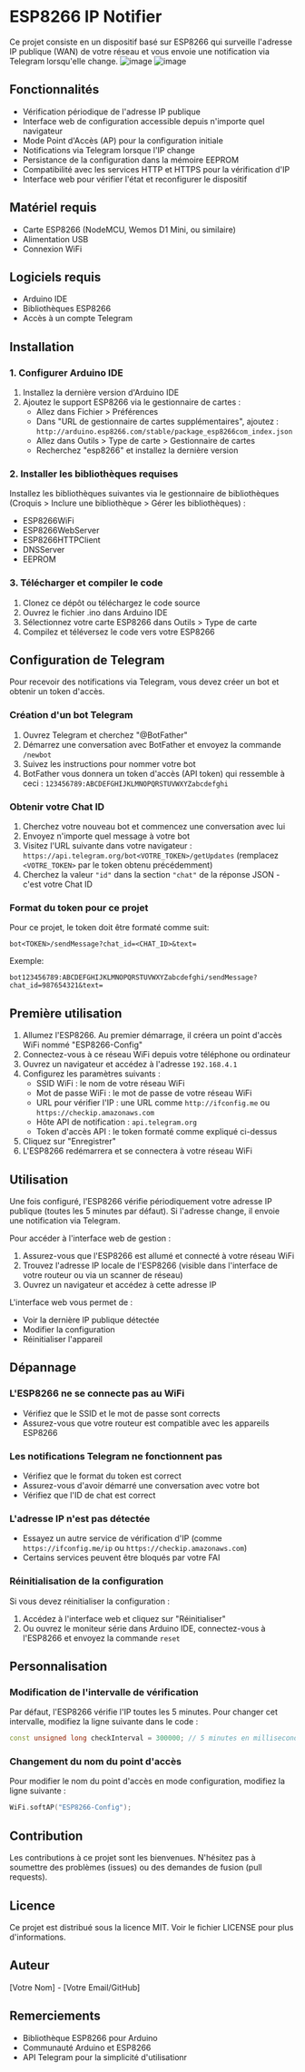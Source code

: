 # ESP8266 IP Notifier 

Ce projet consiste en un dispositif basé sur ESP8266 qui surveille l'adresse IP publique (WAN) de votre réseau et vous envoie une notification via Telegram lorsqu'elle change.
![image](https://github.com/user-attachments/assets/235a1641-03c9-402a-a53d-fa2b0072e3d6)  ![image](https://github.com/user-attachments/assets/5d6a5cc3-3c49-446b-88ea-cf2c514f11df)





## Fonctionnalités

- Vérification périodique de l'adresse IP publique
- Interface web de configuration accessible depuis n'importe quel navigateur
- Mode Point d'Accès (AP) pour la configuration initiale
- Notifications via Telegram lorsque l'IP change
- Persistance de la configuration dans la mémoire EEPROM
- Compatibilité avec les services HTTP et HTTPS pour la vérification d'IP
- Interface web pour vérifier l'état et reconfigurer le dispositif

## Matériel requis

- Carte ESP8266 (NodeMCU, Wemos D1 Mini, ou similaire)
- Alimentation USB
- Connexion WiFi

## Logiciels requis

- Arduino IDE
- Bibliothèques ESP8266
- Accès à un compte Telegram

## Installation

### 1. Configurer Arduino IDE

1. Installez la dernière version d'Arduino IDE
2. Ajoutez le support ESP8266 via le gestionnaire de cartes : 
   - Allez dans Fichier > Préférences
   - Dans "URL de gestionnaire de cartes supplémentaires", ajoutez : `http://arduino.esp8266.com/stable/package_esp8266com_index.json`
   - Allez dans Outils > Type de carte > Gestionnaire de cartes
   - Recherchez "esp8266" et installez la dernière version

### 2. Installer les bibliothèques requises

Installez les bibliothèques suivantes via le gestionnaire de bibliothèques (Croquis > Inclure une bibliothèque > Gérer les bibliothèques) :

- ESP8266WiFi
- ESP8266WebServer
- ESP8266HTTPClient
- DNSServer
- EEPROM

### 3. Télécharger et compiler le code

1. Clonez ce dépôt ou téléchargez le code source
2. Ouvrez le fichier .ino dans Arduino IDE
3. Sélectionnez votre carte ESP8266 dans Outils > Type de carte
4. Compilez et téléversez le code vers votre ESP8266

## Configuration de Telegram

Pour recevoir des notifications via Telegram, vous devez créer un bot et obtenir un token d'accès.

### Création d'un bot Telegram

1. Ouvrez Telegram et cherchez "@BotFather"
2. Démarrez une conversation avec BotFather et envoyez la commande `/newbot`
3. Suivez les instructions pour nommer votre bot
4. BotFather vous donnera un token d'accès (API token) qui ressemble à ceci : `123456789:ABCDEFGHIJKLMNOPQRSTUVWXYZabcdefghi`

### Obtenir votre Chat ID

1. Cherchez votre nouveau bot et commencez une conversation avec lui
2. Envoyez n'importe quel message à votre bot
3. Visitez l'URL suivante dans votre navigateur : `https://api.telegram.org/bot<VOTRE_TOKEN>/getUpdates` (remplacez `<VOTRE_TOKEN>` par le token obtenu précédemment)
4. Cherchez la valeur `"id"` dans la section `"chat"` de la réponse JSON - c'est votre Chat ID

### Format du token pour ce projet

Pour ce projet, le token doit être formaté comme suit:
```
bot<TOKEN>/sendMessage?chat_id=<CHAT_ID>&text=
```

Exemple:
```
bot123456789:ABCDEFGHIJKLMNOPQRSTUVWXYZabcdefghi/sendMessage?chat_id=987654321&text=
```

## Première utilisation

1. Allumez l'ESP8266. Au premier démarrage, il créera un point d'accès WiFi nommé "ESP8266-Config"
2. Connectez-vous à ce réseau WiFi depuis votre téléphone ou ordinateur
3. Ouvrez un navigateur et accédez à l'adresse `192.168.4.1`
4. Configurez les paramètres suivants :
   - SSID WiFi : le nom de votre réseau WiFi
   - Mot de passe WiFi : le mot de passe de votre réseau WiFi
   - URL pour vérifier l'IP : une URL comme `http://ifconfig.me` ou `https://checkip.amazonaws.com`
   - Hôte API de notification : `api.telegram.org`
   - Token d'accès API : le token formaté comme expliqué ci-dessus
5. Cliquez sur "Enregistrer"
6. L'ESP8266 redémarrera et se connectera à votre réseau WiFi

## Utilisation

Une fois configuré, l'ESP8266 vérifie périodiquement votre adresse IP publique (toutes les 5 minutes par défaut). Si l'adresse change, il envoie une notification via Telegram.

Pour accéder à l'interface web de gestion :
1. Assurez-vous que l'ESP8266 est allumé et connecté à votre réseau WiFi
2. Trouvez l'adresse IP locale de l'ESP8266 (visible dans l'interface de votre routeur ou via un scanner de réseau)
3. Ouvrez un navigateur et accédez à cette adresse IP

L'interface web vous permet de :
- Voir la dernière IP publique détectée
- Modifier la configuration
- Réinitialiser l'appareil

## Dépannage

### L'ESP8266 ne se connecte pas au WiFi
- Vérifiez que le SSID et le mot de passe sont corrects
- Assurez-vous que votre routeur est compatible avec les appareils ESP8266

### Les notifications Telegram ne fonctionnent pas
- Vérifiez que le format du token est correct
- Assurez-vous d'avoir démarré une conversation avec votre bot
- Vérifiez que l'ID de chat est correct

### L'adresse IP n'est pas détectée
- Essayez un autre service de vérification d'IP (comme `https://ifconfig.me/ip` ou `https://checkip.amazonaws.com`)
- Certains services peuvent être bloqués par votre FAI

### Réinitialisation de la configuration
Si vous devez réinitialiser la configuration :
1. Accédez à l'interface web et cliquez sur "Réinitialiser"
2. Ou ouvrez le moniteur série dans Arduino IDE, connectez-vous à l'ESP8266 et envoyez la commande `reset`

## Personnalisation

### Modification de l'intervalle de vérification
Par défaut, l'ESP8266 vérifie l'IP toutes les 5 minutes. Pour changer cet intervalle, modifiez la ligne suivante dans le code :
```cpp
const unsigned long checkInterval = 300000; // 5 minutes en millisecondes
```

### Changement du nom du point d'accès
Pour modifier le nom du point d'accès en mode configuration, modifiez la ligne suivante :
```cpp
WiFi.softAP("ESP8266-Config");
```

## Contribution

Les contributions à ce projet sont les bienvenues. N'hésitez pas à soumettre des problèmes (issues) ou des demandes de fusion (pull requests).

## Licence

Ce projet est distribué sous la licence MIT. Voir le fichier LICENSE pour plus d'informations.

## Auteur

[Votre Nom] - [Votre Email/GitHub]

## Remerciements

- Bibliothèque ESP8266 pour Arduino
- Communauté Arduino et ESP8266
- API Telegram pour la simplicité d'utilisationr

